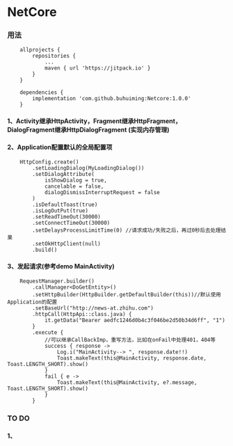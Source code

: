 # NetCore

### 用法

        allprojects {
            repositories {
                ...
                maven { url 'https://jitpack.io' }
            }
        }

        dependencies {
            implementation 'com.github.buhuiming:Netcore:1.0.0'
        }

#### 1、Activity继承HttpActivity，Fragment继承HttpFragment，DialogFragment继承HttpDialogFragment (实现内存管理)

#### 2、Application配置默认的全局配置项
        HttpConfig.create()
            .setLoadingDialog(MyLoadingDialog())
            .setDialogAttribute(
                isShowDialog = true,
                cancelable = false,
                dialogDismissInterruptRequest = false
            )
            .isDefaultToast(true)
            .isLogOutPut(true)
            .setReadTimeOut(30000)
            .setConnectTimeOut(30000)
            .setDelaysProcessLimitTime(0) //请求成功/失败之后，再过0秒后去处理结果
            .setOkHttpClient(null)
            .build()
#### 3、发起请求(参考demo MainActivity)

        RequestManager.builder()
            .callManager<DoGetEntity>()
            .setHttpBuilder(HttpBuilder.getDefaultBuilder(this))//默认使用Application的配置
            .setBaseUrl("http://news-at.zhihu.com")
            .httpCall(HttpApi::class.java) {
                it.getData("Bearer aedfc1246d0b4c3f046be2d50b34d6ff", "1")
            }
            .execute {
                //可以继承CallBackImp，重写方法，比如在onFail中处理401，404等
                success { response ->
                    Log.i("MainActivity--> ", response.date!!)
                    Toast.makeText(this@MainActivity, response.date, Toast.LENGTH_SHORT).show()
                }
                fail { e ->
                    Toast.makeText(this@MainActivity, e?.message, Toast.LENGTH_SHORT).show()
                }
            }

### TO DO

#### 1、